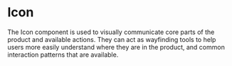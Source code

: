 # Icon

The Icon component is used to visually communicate core parts of the product and available actions. They can act as wayfinding tools to help users more easily understand where they are in the product, and common interaction patterns that are available.
